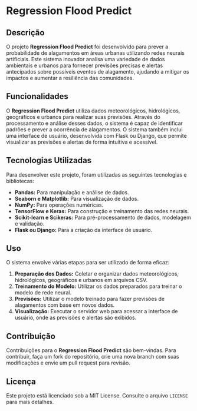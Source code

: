 # Regression Flood Predict

## Descrição

O projeto **Regression Flood Predict** foi desenvolvido para prever a probabilidade de alagamentos em áreas urbanas utilizando redes neurais artificiais. Este sistema inovador analisa uma variedade de dados ambientais e urbanos para fornecer previsões precisas e alertas antecipados sobre possíveis eventos de alagamento, ajudando a mitigar os impactos e aumentar a resiliência das comunidades.

## Funcionalidades

O **Regression Flood Predict** utiliza dados meteorológicos, hidrológicos, geográficos e urbanos para realizar suas previsões. Através do processamento e análise desses dados, o sistema é capaz de identificar padrões e prever a ocorrência de alagamentos. O sistema também inclui uma interface de usuário, desenvolvida com Flask ou Django, que permite visualizar as previsões e alertas de forma intuitiva e acessível.

## Tecnologias Utilizadas

Para desenvolver este projeto, foram utilizadas as seguintes tecnologias e bibliotecas:

- **Pandas:** Para manipulação e análise de dados.
- **Seaborn e Matplotlib:** Para visualização de dados.
- **NumPy:** Para operações numéricas.
- **TensorFlow e Keras:** Para construção e treinamento das redes neurais.
- **Scikit-learn e Scikeras:** Para pré-processamento de dados, modelagem e validação.
- **Flask ou Django:** Para a criação da interface de usuário.

## Uso

O sistema envolve várias etapas para ser utilizado de forma eficaz:

1. **Preparação dos Dados:** Coletar e organizar dados meteorológicos, hidrológicos, geográficos e urbanos em arquivos CSV.
2. **Treinamento do Modelo:** Utilizar os dados preparados para treinar o modelo de rede neural.
3. **Previsões:** Utilizar o modelo treinado para fazer previsões de alagamentos com base em novos dados.
4. **Visualização:** Executar o servidor web para acessar a interface de usuário, onde as previsões e alertas são exibidos.

## Contribuição

Contribuições para o **Regression Flood Predict** são bem-vindas. Para contribuir, faça um fork do repositório, crie uma nova branch com suas modificações e envie um pull request para revisão.

## Licença

Este projeto está licenciado sob a MIT License. Consulte o arquivo `LICENSE` para mais detalhes.
